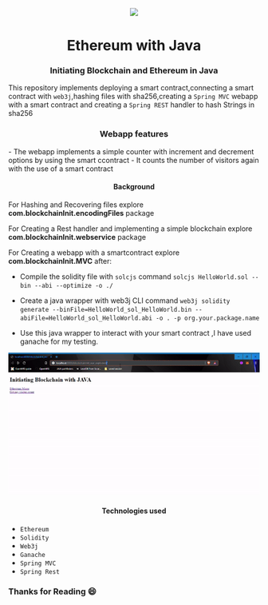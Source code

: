 <p align="center"><img src="https://image.flaticon.com/icons/png/512/2165/2165588.png" width="175"></p>
<p align="center">
</p>

<h1 align="center">Ethereum with Java</h1>

<h3 align="center">Initiating Blockchain and Ethereum in Java</h3>

This repository implements deploying a  smart contract,connecting a smart contract with `web3j`,hashing files with sha256,creating a `Spring MVC` webapp with a smart contract and creating a `Spring REST` handler to hash Strings in sha256 


<h3 align="center">Webapp features</h4>
- The webapp implements a simple counter with increment and decrement options by using the smart ccontract
- It counts the number of visitors again with the use of a smart contract


<h4 align="center">Background</h4>

For Hashing and Recovering files explore **com.blockchainInit.encodingFiles** package

For Creating a Rest handler and implementing a simple blockchain explore **com.blockchainInit.webservice** package

For Creating a webapp with a smartcontract explore **com.blockchainInit.MVC** after: 

- Compile the solidity file with `solcjs` command `solcjs HelloWorld.sol --bin --abi --optimize -o ./ `

- Create a java wrapper with web3j CLI command `web3j solidity generate --binFile=HelloWorld_sol_HelloWorld.bin --abiFile=HelloWorld_sol_HelloWorld.abi -o . -p org.your.package.name`

- Use this java wrapper to interact with your smart contract ,I have used ganache for my testing.

<img src="demo.gif" alt="demo"><br>

<h4 align="center">Technologies used</h4>

- `Ethereum`
- `Solidity`
- `Web3j` 
- `Ganache`
- `Spring MVC` 
- `Spring Rest`

### Thanks for Reading 😄
